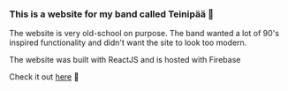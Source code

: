 ### This is a website for my band called Teinipää 🎸

The website is very old-school on purpose. The band wanted a lot of 90's inspired functionality and didn't want the site to look too modern.

The website was built with ReactJS and is hosted with Firebase 

Check it out [here](https://teinipaa.com/)  🎸
